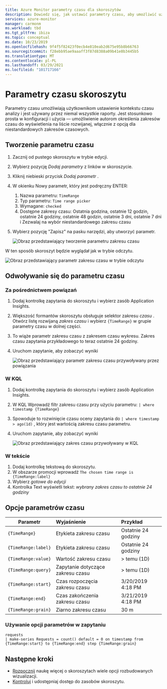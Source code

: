 ```yaml
---
title: Azure Monitor parametry czasu dla skoroszytów
description: Dowiedz się, jak ustawić parametry czasu, aby umożliwić użytkownikom ustawianie kontekstu czasu analizy. Parametry czasu są używane przez niemal wszystkie raporty.
services: azure-monitor
manager: carmonm
ms.workload: tbd
ms.tgt_pltfrm: ibiza
ms.topic: conceptual
ms.date: 10/23/2019
ms.openlocfilehash: 9f4f5f82423f0ecb4e810eab2d675e95b8b66763
ms.sourcegitcommit: f28ebb95ae9aaaff3f87d8388a09b41e0b3445b5
ms.translationtype: MT
ms.contentlocale: pl-PL
ms.lasthandoff: 03/29/2021
ms.locfileid: "101717166"
---
```

# <a name="workbook-time-parameters"></a>Parametry czasu skoroszytu

Parametry czasu umożliwiają użytkownikom ustawienie kontekstu czasu analizy i jest używany przez niemal wszystkie raporty. Jest stosunkowo prosta w konfiguracji i użycia — umożliwienie autorom określenia zakresów czasu do wyświetlenia na liście rozwijanej, włącznie z opcją dla niestandardowych zakresów czasowych. 

## <a name="creating-a-time-parameter"></a>Tworzenie parametru czasu
1. Zacznij od pustego skoroszytu w trybie edycji.
2. Wybierz pozycję _Dodaj parametry_ z linków w skoroszycie.
3. Kliknij niebieski przycisk _Dodaj parametr_ .
4. W okienku Nowy parametr, który jest podręczny ENTER:
    1. Nazwa parametru: `TimeRange`
    2. Typ parametru: `Time range picker`
    3. Wymagane: `checked`
    4. Dostępne zakresy czasu: Ostatnia godzina, ostatnie 12 godzin, ostatnie 24 godziny, ostatnie 48 godzin, ostatnie 3 dni, ostatnie 7 dni i Zezwalaj na wybór niestandardowego zakresu czasu
5. Wybierz pozycję "Zapisz" na pasku narzędzi, aby utworzyć parametr.

    ![Obraz przedstawiający tworzenie parametru zakresu czasu](./media/workbooks-time/time-settings.png)

W ten sposób skoroszyt będzie wyglądał jak w trybie odczytu.

![Obraz przedstawiający parametr zakresu czasu w trybie odczytu](./media/workbooks-time/parameters-time.png)

## <a name="referencing-a-time-parameter"></a>Odwoływanie się do parametru czasu
### <a name="via-bindings"></a>Za pośrednictwem powiązań
1. Dodaj kontrolkę zapytania do skoroszytu i wybierz zasób Application Insights.
2. Większość formantów skoroszytu obsługuje selektor zakresu _czasu_ . Otwórz listę rozwijaną _zakres czasu_ i wybierz `{TimeRange}` w grupie parametry czasu w dolnej części.
3. To wiąże parametr zakresu czasu z zakresem czasu wykresu. Zakres czasu zapytania przykładowego to teraz ostatnie 24 godziny.
4. Uruchom zapytanie, aby zobaczyć wyniki

    ![Obraz przedstawiający parametr zakresu czasu przywoływany przez powiązania](./media/workbooks-time/time-binding.png)

### <a name="in-kql"></a>W KQL
1. Dodaj kontrolkę zapytania do skoroszytu i wybierz zasób Application Insights.
2. W KQL Wprowadź filtr zakresu czasu przy użyciu parametru: `| where timestamp {TimeRange}`
3. Spowoduje to rozwinięcie czasu oceny zapytania do `| where timestamp > ago(1d)` , który jest wartością zakresu czasu parametru.
4. Uruchom zapytanie, aby zobaczyć wyniki

    ![Obraz przedstawiający zakres czasu przywoływany w KQL](./media/workbooks-time/time-in-code.png)

### <a name="in-text"></a>W tekście 
1. Dodaj kontrolkę tekstową do skoroszytu.
2. W obszarze promocji wprowadź `The chosen time range is {TimeRange:label}`
3. Wybierz _gotowe do edycji_
4. Kontrolka Text wyświetli tekst: _wybrany zakres czasu to ostatnie 24 godziny_

## <a name="time-parameter-options"></a>Opcje parametrów czasu
| Parametr | Wyjaśnienie | Przykład |
| ------------- |:-------------|:-------------|
| `{TimeRange}` | Etykieta zakresu czasu | Ostatnie 24 godziny |
| `{TimeRange:label}` | Etykieta zakresu czasu | Ostatnie 24 godziny |
| `{TimeRange:value}` | Wartość zakresu czasu | > temu (1D) |
| `{TimeRange:query}` | Zapytanie dotyczące zakresu czasu | > temu (1D) |
| `{TimeRange:start}` | Czas rozpoczęcia zakresu czasu | 3/20/2019 4:18 PM |
| `{TimeRange:end}` | Czas zakończenia zakresu czasu | 3/21/2019 4:18 PM |
| `{TimeRange:grain}` | Ziarno zakresu czasu | 30 m |


### <a name="using-parameter-options-in-a-query"></a>Używanie opcji parametrów w zapytaniu
```kusto
requests
| make-series Requests = count() default = 0 on timestamp from {TimeRange:start} to {TimeRange:end} step {TimeRange:grain}
```

## <a name="next-steps"></a>Następne kroki

* [Rozpocznij](./workbooks-overview.md#visualizations) naukę więcej o skoroszytach wiele opcji rozbudowanych wizualizacji.
* [Kontroluj](./workbooks-access-control.md) i udostępniaj dostęp do zasobów skoroszytu.
